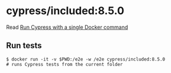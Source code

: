<!--
WARNING: this file was autogenerated by generate-included-image.js using

    npm run add:included -- 8.5.0 cypress/browsers:node14.17.0-chrome91-ff89
-->

# cypress/included:8.5.0

Read [Run Cypress with a single Docker command][blog post url]

## Run tests

```shell
$ docker run -it -v $PWD:/e2e -w /e2e cypress/included:8.5.0
# runs Cypress tests from the current folder
```

[blog post url]: https://www.cypress.io/blog/2019/05/02/run-cypress-with-a-single-docker-command/
